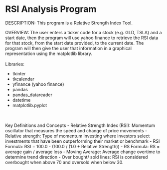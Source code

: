 # RSI Analysis Program

DESCRIPTION: This program is a Relative Strength Index Tool.

OVERVIEW: The user enters a ticker code for a stock (e.g. GLD, TSLA) and a start date, then the program will use yahoo finance to retrieve the RSI data
for that stock, from the start date provided, to the current date. The program will then give the user that information in a graphical representation using the matplotlib library. 
<br />
<br />
Libraries:  
- tkinter
- tkcalendar
- yfinance (yahoo finance)
- pandas
- pandas_datareader
- datetime
- matplotlib.pyplot
<br />
<br />
Key Definitions and Concepts
- Relative Strength Index (RSI): Momentum oscillator that measures the speed and change of price movements
- Relative strength: Type of momentum investing where investors select investments that have been outperforming their market or benchmark
- RSI Formula: RSI = 100.0 - (100.0 / (1.0 + Relative Strength))
- RS Formula: RS = average gain / average loss
- Moving Average: Average change overtime to determine trend direction 
- Over bought/ sold lines: RSI is considered overbought when above 70 and oversold when below 30.
